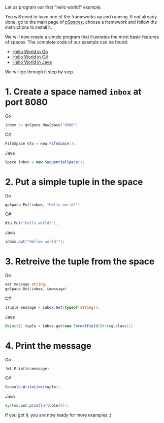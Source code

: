 Let us program our first "hello world!" example.

You will need to have one of the frameworks up and running. If not already done, go to the main page of [pSpaces](../), choose a framework and follow the instructions to install it. 

We will now create a simple program that illustrates the most basic features of spaces. The complete code of our example can be found:
- [Hello World in Go](https://github.com/pSpaces/goSpace/blob/master/examples/HelloWorld/main.go)
- [Hello World in C#](https://github.com/pSpaces/dotSpace/wiki/getting-started)
- [Hello World in Java](https://github.com/pSpaces/jSpace/blob/master/examples/HelloWorld/src/main/java/org/jspace/examples/helloworld/HelloWorld.java)

We will go through it step by step.

# 1. Create a space named `inbox` at port 8080

Go
```go
inbox := goSpace.NewSpace("8080")
``` 
C#
```cs
FifoSpace dtu = new FifoSpace();
```
Java
```java
Space inbox = new SequentialSpace();
```

# 2. Put a simple tuple in the space

Go
```go
goSpace.Put(inbox, "Hello world!")
```
C#
```cs
dtu.Put("Hello world!");
```
Java
```java
inbox.put("Hellow world!");
```

# 3. Retreive the tuple from the space

Go
```go
var message string;
goSpace.Get(inbox, &message)
```
C#
```cs
ITuple message = inbox.Get(typeof(string));
```
Java
```java
Object[] tuple = inbox.get(new FormalField(String.class())
```

# 4. Print the message

Go
```go
fmt.Println(message)
```
C#
```cs
Console.WriteLine(tuple);
```
Java
```java
System.out.println(tuple[0]);
```

If you got it, you are now ready for more examples :)
